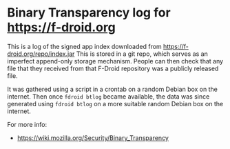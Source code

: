 
# Binary Transparency log for https://f-droid.org

This is a log of the signed app index downloaded from
https://f-droid.org/repo/index.jar This is stored in a git repo, which
serves as an imperfect append-only storage mechanism.  People can then
check that any file that they received from that F-Droid repository
was a publicly released file.

It was gathered using a script in a crontab on a random Debian box on
the internet.  Then once `fdroid btlog` became available, the data was
since generated using `fdroid btlog` on a more suitable random Debian
box on the internet.

For more info:
* https://wiki.mozilla.org/Security/Binary_Transparency
